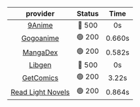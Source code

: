| **provider** | **Status** | **Time** |
|:--------:|:------:|:----:|
| [9Anime](https://9anime.to) | 🔴 500 | 0s |
| [Gogoanime](https://gogoanime.gg) | 🟢 200 | 0.660s |
| [MangaDex](https://mangadex.org) | 🟢 200 | 0.582s |
| [Libgen](http://libgen) | 🔴 500 | 0s |
| [GetComics](https://getcomics.info/) | 🟢 200 | 3.22s |
| [Read Light Novels](https://readlightnovels.net) | 🟢 200 | 0.864s |
